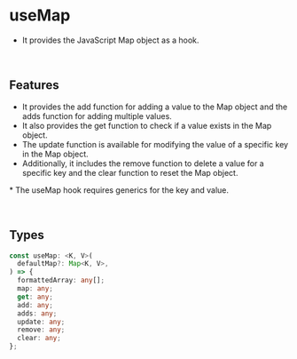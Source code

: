 # useMap

- It provides the JavaScript Map object as a hook.

<br/>

## Features

- It provides the add function for adding a value to the Map object and the adds function for adding multiple values.
- It also provides the get function to check if a value exists in the Map object.
- The update function is available for modifying the value of a specific key in the Map object.
- Additionally, it includes the remove function to delete a value for a specific key and the clear function to reset the Map object.

\* The useMap hook requires generics for the key and value.

<br/>

## Types

```typescript
const useMap: <K, V>(
  defaultMap?: Map<K, V>,
) => {
  formattedArray: any[];
  map: any;
  get: any;
  add: any;
  adds: any;
  update: any;
  remove: any;
  clear: any;
};
```

<br/>
